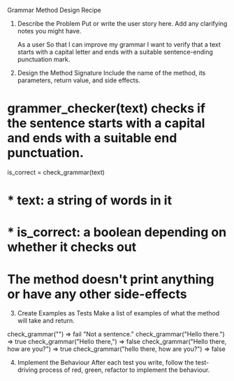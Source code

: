 Grammar Method Design Recipe

1. Describe the Problem
Put or write the user story here. Add any clarifying notes you might have.

    As a user
    So that I can improve my grammar
    I want to verify that a text starts with a capital letter and ends with a suitable sentence-ending punctuation mark.

2. Design the Method Signature
Include the name of the method, its parameters, return value, and side effects.

# grammer_checker(text) checks if the sentence starts with a capital and ends with a suitable end punctuation.
is_correct = check_grammar(text)

# * text: a string of words in it
# * is_correct: a boolean depending on whether it checks out

# The method doesn't print anything or have any other side-effects


3. Create Examples as Tests
Make a list of examples of what the method will take and return.

check_grammar("") => fail "Not a sentence."
check_grammar("Hello there.") => true
check_grammar("Hello there,") => false
check_grammar("Hello there, how are you?") => true
check_grammar("hello there, how are you?") => false


4. Implement the Behaviour
After each test you write, follow the test-driving process of red, green, refactor to implement the behaviour.